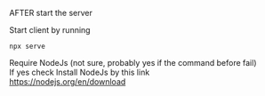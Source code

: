 AFTER start the server

Start client by running
```
npx serve
```

Require NodeJs (not sure, probably yes if the command before fail) <br>
If yes check Install NodeJs by this link <br>
https://nodejs.org/en/download
